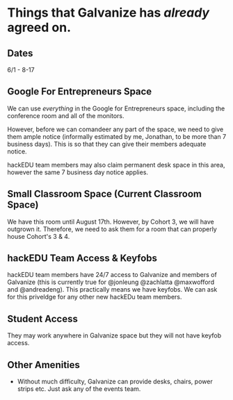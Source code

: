 # Things that Galvanize has *_already_* agreed on.

## Dates

6/1 - 8-17

## Google For Entrepreneurs Space

We can use _everything_ in the Google for Entrepreneurs space, including the conference room and all of the monitors.

However, before we can comandeer any part of the space, we need to give them ample notice (informally estimated by me, Jonathan, to be more than 7 business days). This is so that they can give their members adequate notice.

hackEDU team members may also claim permanent desk space in this area, however the same 7 business day notice applies.

## Small Classroom Space (Current Classroom Space)

We have this room until August 17th. However, by Cohort 3, we will have outgrown it. Therefore, we need to ask them for a room that can properly house Cohort's 3 & 4.

## hackEDU Team Access & Keyfobs

hackEDU team members have 24/7 access to Galvanize and members of Galvanize (this is currently true for @jonleung @zachlatta @maxwofford and @andreadeng). This practically means we have keyfobs. We can ask for this priveldge for any other new hackEDu team members.

## Student Access

They may work anywhere in Galvanize space but they will not have keyfob access.

## Other Amenities

- Without much difficulty, Galvanize can provide desks, chairs, power strips etc. Just ask any of the events team.

